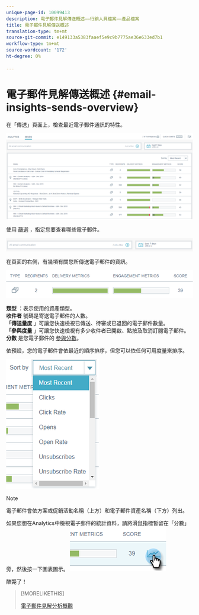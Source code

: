 ```yaml
---
unique-page-id: 10099413
description: 電子郵件見解傳送概述——行銷人員檔案——產品檔案
title: 電子郵件見解傳送概述
translation-type: tm+mt
source-git-commit: e149133a5383faaef5e9c9b7775ae36e633ed7b1
workflow-type: tm+mt
source-wordcount: '172'
ht-degree: 0%

---
```



# 電子郵件見解傳送概述 {#email-insights-sends-overview}

在「傳送」頁面上，檢查最近電子郵件通訊的特性。

![](assets/one.png)

使用 [篩選](filtering-in-email-insights.md) ，指定您要查看哪些電子郵件。

![](assets/filtering.png)

在頁面的右側，有幾項有關您所傳送電子郵件的資訊。

![](assets/two-1.png)

**類型** ：表示使用的資產類型。\
**收件者** 號碼是寄送電子郵件的人數。\
**「傳送量度** 」可讓您快速檢視已傳送、待審或已退回的電子郵件數量。\
**「參與度量** 」可讓您快速檢視有多少收件者已開啟、點按及取消訂閱電子郵件。\
**分數** 是您電子郵件的 [參與分數](../../../product-docs/email-marketing/drip-nurturing/reports-and-notifications/understanding-the-engagement-score.md)。

依預設，您的電子郵件會依最近的順序排序，但您可以依任何可用度量來排序。

![](assets/three-1.png)

>[!NOTE]
>
>電子郵件會依方案或促銷活動名稱（上方）和電子郵件資產名稱（下方）列出。

如果您想在Analytics中檢視電子郵件的統計資料，請將滑鼠指標暫留在「分數」旁，然後按一下圖表圖示。   ![](assets/five.png)

酷斃了！

>[!MORELIKETHIS]
>
>[電子郵件見解分析概觀](email-insights-analytics-overview.md)


